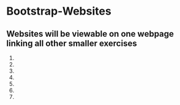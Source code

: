 # Bootstrap-Websites

## Websites will be viewable on one webpage linking all other smaller exercises



1.

2.

3.

4.

5.

6.

7.
